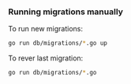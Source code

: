 
### Running migrations manually

To run new migrations:
```bash
go run db/migrations/*.go up
```

To rever last migration:
```bash
go run db/migrations/*.go
```